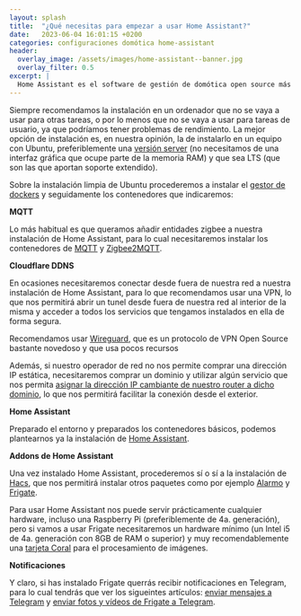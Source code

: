 ```yaml
---
layout: splash 
title:  "¿Qué necesitas para empezar a usar Home Assistant?"
date:   2023-06-04 16:01:15 +0200
categories: configuraciones domótica home-assistant
header:
  overlay_image: /assets/images/home-assistant--banner.jpg
  overlay_filter: 0.5 
excerpt: |
  Home Assistant es el software de gestión de domótica open source más extendido, pero puede ser difícil de configurar para un usuario nobel. 
---
```

Siempre recomendamos la instalación en un ordenador que no se vaya a usar para otras tareas, o por lo menos que no se vaya a usar para tareas de usuario, ya que podríamos tener problemas de rendimiento. La mejor opción de instalación es, en nuestra opinión, la de instalarlo en un equipo con Ubuntu, preferiblemente una [versión server](https://ubuntu.com/download/server) (no necesitamos de una interfaz gráfica que ocupe parte de la memoria RAM) y que sea LTS (que son las que aportan soporte extendido).

Sobre la instalación limpia de Ubuntu procederemos a instalar el [gestor de dockers](https://docs.docker.com/engine/install/ubuntu/) y seguidamente los contenedores que indicaremos:

**MQTT**

Lo más habitual es que queramos añadir entidades zigbee a nuestra instalación de Home Assistant, para lo cual necesitaremos instalar los contenedores de [MQTT](https://www.manelrodero.com/blog/instalacion-de-mosquitto-mqtt-broker-en-docker) y [Zigbee2MQTT](https://www.manelrodero.com/blog/instalacion-de-zigbee2mqtt-en-docker).

**Cloudflare DDNS**

En ocasiones necesitaremos conectar desde fuera de nuestra red a nuestra instalación de Home Assistant, para lo que recomendamos usar una VPN, lo que nos permitirá abrir un tunel desde fuera de nuestra red al interior de la misma y acceder a todos los servicios que tengamos instalados en ella de forma segura.

Recomendamos usar [Wireguard](https://www.manelrodero.com/blog/instalacion-de-wireguard-en-docker), que es un protocolo de VPN Open Source bastante novedoso y que usa pocos recursos

Además, si nuestro operador de red no nos permite comprar una dirección IP estática, necesitaremos comprar un dominio y utilizar algún servicio que nos permita [asignar la dirección IP cambiante de nuestro router a dicho dominio](https://www.manelrodero.com/blog/dns-dinamico-gratuito-usando-cloudflare), lo que nos permitirá facilitar la conexión desde el exterior.

**Home Assistant**

Preparado el entorno y preparados los contenedores básicos, podemos plantearnos ya la instalación de [Home Assistant](https://www.manelrodero.com/blog/instalacion-de-home-assistant-en-docker).

**Addons de Home Assistant**

Una vez instalado Home Assistant, procederemos sí o sí a la instalación de [Hacs](https://www.manelrodero.com/blog/instalacion-de-hacs-en-home-assistant-docker), que nos permitirá instalar otros paquetes como por ejemplo [Alarmo](https://www.youtube.com/watch?v=hkpYFFxZ-G4) y [Frigate](https://www.youtube.com/watch?v=w0EEM9H8hBk).

Para usar Home Assistant nos puede servir prácticamente cualquier hardware, incluso una Raspberry Pi (preferiblemente de 4a. generación), pero si vamos a usar Frigate necesitaremos un hardware mínimo (un Intel i5 de 4a. generación con 8GB de RAM o superior) y muy recomendablemente una [tarjeta Coral](https://coral.ai/products/accelerator/) para el procesamiento de imágenes.

**Notificaciones**

Y claro, si has instalado Frigate querrás recibir notificaciones en Telegram, para lo cual tendrás que ver los sigueintes artículos: [enviar mensajes a Telegram](/configuraciones/domótica/home-assistant/enviar-mensajes-a-telegram-desde-home-assistant) y [enviar fotos y vídeos de Frigate a Telegram](/configuraciones/domótica/home-assistant/frigate/enviar-fotos-y-videos-de-frigate-a-telegram-desde-home-assistant).




